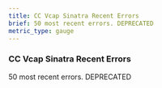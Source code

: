 ```yaml
---
title: CC Vcap Sinatra Recent Errors
brief: 50 most recent errors. DEPRECATED
metric_type: gauge
---
```


### CC Vcap Sinatra Recent Errors

50 most recent errors. DEPRECATED